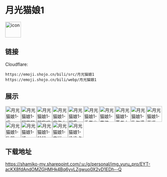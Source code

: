 # 月光猫娘1
<img src="https://emoji.shojo.cn/bili/src/月光猫娘1/icon.png" width="50" height="50" alt="icon">

## 链接
Cloudflare:
```
https://emoji.shojo.cn/bili/src/月光猫娘1
https://emoji.shojo.cn/bili/webp/月光猫娘1
```
## 展示
<img src="https://emoji.shojo.cn/bili/src/月光猫娘1/月光猫娘1-哼.png" width="50" height="50" alt="月光猫娘1-哼"><img src="https://emoji.shojo.cn/bili/src/月光猫娘1/月光猫娘1-阿巴阿巴.png" width="50" height="50" alt="月光猫娘1-阿巴阿巴"><img src="https://emoji.shojo.cn/bili/src/月光猫娘1/月光猫娘1-那我呢.png" width="50" height="50" alt="月光猫娘1-那我呢"><img src="https://emoji.shojo.cn/bili/src/月光猫娘1/月光猫娘1-悲伤之海.png" width="50" height="50" alt="月光猫娘1-悲伤之海"><img src="https://emoji.shojo.cn/bili/src/月光猫娘1/月光猫娘1-啊嘞.png" width="50" height="50" alt="月光猫娘1-啊嘞"><img src="https://emoji.shojo.cn/bili/src/月光猫娘1/月光猫娘1-重拳出击.png" width="50" height="50" alt="月光猫娘1-重拳出击"><img src="https://emoji.shojo.cn/bili/src/月光猫娘1/月光猫娘1-震惊.png" width="50" height="50" alt="月光猫娘1-震惊"><img src="https://emoji.shojo.cn/bili/src/月光猫娘1/月光猫娘1-愿者上钩.png" width="50" height="50" alt="月光猫娘1-愿者上钩"><img src="https://emoji.shojo.cn/bili/src/月光猫娘1/月光猫娘1-欧气满满.png" width="50" height="50" alt="月光猫娘1-欧气满满"><img src="https://emoji.shojo.cn/bili/src/月光猫娘1/月光猫娘1-无语.png" width="50" height="50" alt="月光猫娘1-无语"><img src="https://emoji.shojo.cn/bili/src/月光猫娘1/月光猫娘1-豹哭.png" width="50" height="50" alt="月光猫娘1-豹哭"><img src="https://emoji.shojo.cn/bili/src/月光猫娘1/月光猫娘1-抓.png" width="50" height="50" alt="月光猫娘1-抓"><img src="https://emoji.shojo.cn/bili/src/月光猫娘1/月光猫娘1-爸爸.png" width="50" height="50" alt="月光猫娘1-爸爸"><img src="https://emoji.shojo.cn/bili/src/月光猫娘1/月光猫娘1-安详.png" width="50" height="50" alt="月光猫娘1-安详"><img src="https://emoji.shojo.cn/bili/src/月光猫娘1/月光猫娘1-偷偷点赞.png" width="50" height="50" alt="月光猫娘1-偷偷点赞">

## 下载地址

https://shamiko-my.sharepoint.com/:u:/g/personal/img_yuru_pro/EYT-acKX8fdAndOMZGHMHk4Bq6yvLZgwuo0X2vD1EDh--Q